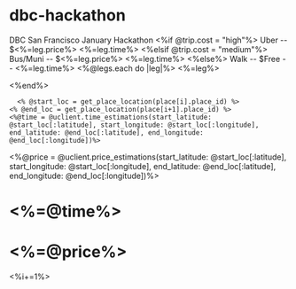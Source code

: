 # dbc-hackathon
DBC San Francisco January Hackathon
<%if @trip.cost = "high"%>
 <span class="transit-type">Uber -- $<%=leg.price%> <%=leg.time%></span>
  <%elsif @trip.cost = "medium"%>
  <span class="transit-type">Bus/Muni -- $<%=leg.price%> <%=leg.time%></span>
  <%else%>
  <span class="transit-type">Walk -- $Free -- <%=leg.time%></span>
   <%@legs.each do |leg|%>
  <%=leg%>

  <%end%>



      <% @start_loc = get_place_location(place[i].place_id) %>
    <% @end_loc = get_place_location(place[i+1].place_id) %>
    <%@time = @uclient.time_estimations(start_latitude: @start_loc[:latitude], start_longitude: @start_loc[:longitude], end_latitude: @end_loc[:latitude], end_longitude: @end_loc[:longitude])%>
<%@price =  @uclient.price_estimations(start_latitude: @start_loc[:latitude], start_longitude: @start_loc[:longitude], end_latitude: @end_loc[:latitude], end_longitude: @end_loc[:longitude])%>
<h1><%=@time%></h1>
<h1><%=@price%></h1>
<%i+=1%>